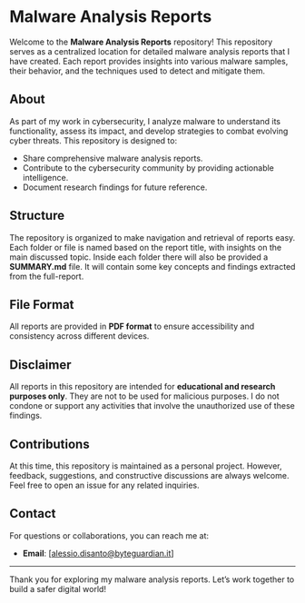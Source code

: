 # Malware Analysis Reports

Welcome to the **Malware Analysis Reports** repository! This repository serves as a centralized location for detailed malware analysis reports that I have created. Each report provides insights into various malware samples, their behavior, and the techniques used to detect and mitigate them.

## About

As part of my work in cybersecurity, I analyze malware to understand its functionality, assess its impact, and develop strategies to combat evolving cyber threats. This repository is designed to:

- Share comprehensive malware analysis reports.
- Contribute to the cybersecurity community by providing actionable intelligence.
- Document research findings for future reference.

## Structure

The repository is organized to make navigation and retrieval of reports easy. Each folder or file is named based on the report title, with insights on the main discussed topic. Inside each folder there will also be provided a **SUMMARY.md** file. It will contain some key concepts and findings extracted from the full-report.

## File Format
All reports are provided in **PDF format** to ensure accessibility and consistency across different devices.

## Disclaimer

All reports in this repository are intended for **educational and research purposes only**. They are not to be used for malicious purposes. I do not condone or support any activities that involve the unauthorized use of these findings.

## Contributions

At this time, this repository is maintained as a personal project. However, feedback, suggestions, and constructive discussions are always welcome. Feel free to open an issue for any related inquiries.

## Contact

For questions or collaborations, you can reach me at:
- **Email**: [alessio.disanto@byteguardian.it]

---

Thank you for exploring my malware analysis reports. Let’s work together to build a safer digital world!
